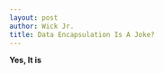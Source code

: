 ```yaml
---
layout: post
author: Wick Jr.
title: Data Encapsulation Is A Joke?
---
```


<strong>Yes, It is</strong>
